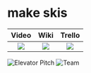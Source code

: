 # make skis

| Video  |  Wiki |  Trello  |
|:-----:|:-----:|:--------:|
|[<img src="https://eecs441.eecs.umich.edu/img/admin/video.png">][video_page]|[<img src="https://eecs441.eecs.umich.edu/img/admin/wiki.png">][wiki_page]|[<img src="https://eecs441.eecs.umich.edu/img/admin/trello.png">][agile_page]|

![Elevator Pitch](https://user-images.githubusercontent.com/97307947/232864692-1ce990a9-bb69-4d86-ac3c-eec5f488a466.png) <!-- MUST be placed in user-images.githubusercontent.com -->
![Team](https://user-images.githubusercontent.com/97307947/232864835-4c7c5947-fee4-4b75-b2e2-3a58db0214e4.png)

[video_page]: https://youtu.be/WtnV1nAKPtw
[wiki_page]: https://github.com/stef405/make-skis/wiki/0.-Home-Page
[agile_page]: https://trello.com/b/cYYgCZD9/make-skis
